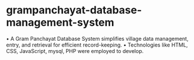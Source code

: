 # grampanchayat-database-management-system
•	A Gram Panchayat Database System simplifies village data management, entry, and retrieval for efficient record-keeping.
•	Technologies like HTML, CSS, JavaScript, mysql, PHP were employed to develop.

